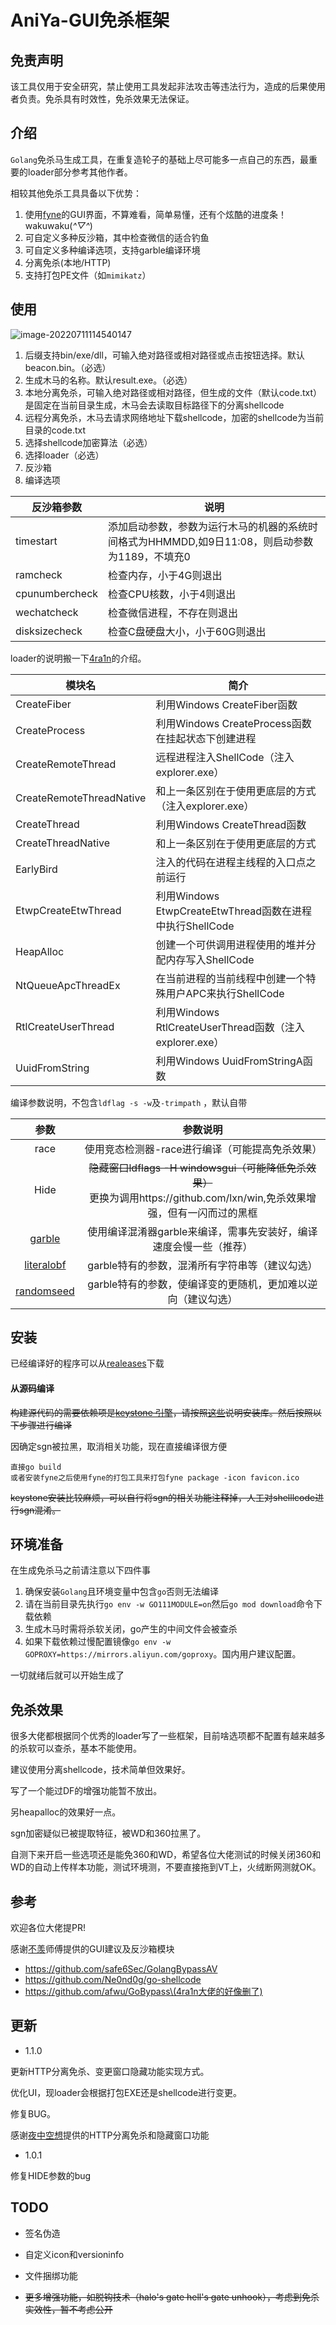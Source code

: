 # AniYa-GUI免杀框架

## 免责声明

该工具仅用于安全研究，禁止使用工具发起非法攻击等违法行为，造成的后果使用者负责。免杀具有时效性，免杀效果无法保证。

## 介绍

`Golang`免杀马生成工具，在重复造轮子的基础上尽可能多一点自己的东西，最重要的loader部分参考其他作者。

相较其他免杀工具具备以下优势：

1. 使用[fyne](https://github.com/fyne-io/fyne)的GUI界面，不算难看，简单易懂，还有个炫酷的进度条！wakuwaku(*^▽^*)
2. 可自定义多种反沙箱，其中检查微信的适合钓鱼
3. 可自定义多种编译选项，支持garble编译环境
4. 分离免杀(本地/HTTP)
5. 支持打包PE文件（如`mimikatz`）

## 使用

![image-20220711114540147](https://github.com/piiperxyz/AniYa/blob/main/img/Snipaste_2022-07-22_18-00-40.jpg)

1. 后缀支持bin/exe/dll，可输入绝对路径或相对路径或点击按钮选择。默认beacon.bin。（必选）
2. 生成木马的名称。默认result.exe。（必选）
3. 本地分离免杀，可输入绝对路径或相对路径，但生成的文件（默认code.txt）是固定在当前目录生成，木马会去读取目标路径下的分离shellcode
4. 远程分离免杀，木马去请求网络地址下载shellcode，加密的shellcode为当前目录的code.txt
6. 选择shellcode加密算法（必选）
7. 选择loader（必选）
8. 反沙箱
9. 编译选项

| 反沙箱参数     | 说明                                                         |
| -------------- | ------------------------------------------------------------ |
| timestart      | 添加启动参数，参数为运行木马的机器的系统时间格式为HHMMDD,如9日11:08，则启动参数为1189，不填充0 |
| ramcheck       | 检查内存，小于4G则退出                                       |
| cpunumbercheck | 检查CPU核数，小于4则退出                                     |
| wechatcheck    | 检查微信进程，不存在则退出                                   |
| disksizecheck  | 检查C盘硬盘大小，小于60G则退出                               |

loader的说明搬一下[4ra1n](https://github.com/4ra1n)的介绍。

| 模块名                   | 简介                                                     |
| ------------------------ | -------------------------------------------------------- |
| CreateFiber              | 利用Windows CreateFiber函数                              |
| CreateProcess            | 利用Windows CreateProcess函数在挂起状态下创建进程        |
| CreateRemoteThread       | 远程进程注入ShellCode（注入explorer.exe）                |
| CreateRemoteThreadNative | 和上一条区别在于使用更底层的方式（注入explorer.exe）     |
| CreateThread             | 利用Windows CreateThread函数                             |
| CreateThreadNative       | 和上一条区别在于使用更底层的方式                         |
| EarlyBird                | 注入的代码在进程主线程的入口点之前运行                   |
| EtwpCreateEtwThread      | 利用Windows EtwpCreateEtwThread函数在进程中执行ShellCode |
| HeapAlloc                | 创建一个可供调用进程使用的堆并分配内存写入ShellCode      |
| NtQueueApcThreadEx       | 在当前进程的当前线程中创建一个特殊用户APC来执行ShellCode |
| RtlCreateUserThread      | 利用Windows RtlCreateUserThread函数（注入explorer.exe）  |
| UuidFromString           | 利用Windows UuidFromStringA函数                          |

编译参数说明，不包含`ldflag -s -w`及`-trimpath` ，默认自带

|                             参数                             |                           参数说明                           |
| :----------------------------------------------------------: | :----------------------------------------------------------: |
|                             race                             |       使用竞态检测器-race进行编译（可能提高免杀效果）        |
|                             Hide                             | ~~隐藏窗口ldflags -H windowsgui（可能降低免杀效果）~~<br>更换为调用https://github.com/lxn/win,免杀效果增强，但有一闪而过的黑框 |
|        [garble](https://github.com/burrowers/garble)         | 使用编译混淆器garble来编译，需事先安装好，编译速度会慢一些（推荐） |
| [literalobf](https://github.com/burrowers/garble#literal-obfuscation) |        garble特有的参数，混淆所有字符串等（建议勾选）        |
| [randomseed](https://github.com/burrowers/garble#determinism-and-seeds) | garble特有的参数，使编译变的更随机，更加难以逆向（建议勾选） |

## 安装

已经编译好的程序可以从[realeases](https://github.com/piiperxyz/AniYa/releases)下载

#### 从源码编译

~~构建源代码的需要依赖项是[keystone 引擎](https://github.com/keystone-engine/keystone)，请按照[这些](https://github.com/keystone-engine/keystone/blob/master/docs/COMPILE.md)说明安装库。然后按照以下步骤进行编译~~

因确定sgn被拉黑，取消相关功能，现在直接编译很方便
```
直接go build
或者安装fyne之后使用fyne的打包工具来打包fyne package -icon favicon.ico
```

~~keystone安装比较麻烦，可以自行将sgn的相关功能注释掉，人工对shelllcode进行sgn混淆。~~

## 环境准备

在生成免杀马之前请注意以下四件事

1. 确保安装`Golang`且环境变量中包含`go`否则无法编译
2. 请在当前目录先执行`go env -w GO111MODULE=on`然后`go mod download`命令下载依赖
3. 生成木马时需将杀软关闭，go产生的中间文件会被查杀
4. 如果下载依赖过慢配置镜像`go env -w GOPROXY=https://mirrors.aliyun.com/goproxy`。国内用户建议配置。

一切就绪后就可以开始生成了

## 免杀效果

很多大佬都根据同个优秀的loader写了一些框架，目前啥选项都不配置有越来越多的杀软可以查杀，基本不能使用。

建议使用分离shellcode，技术简单但效果好。

写了一个能过DF的增强功能暂不放出。

另heapalloc的效果好一点。

sgn加密疑似已被提取特征，被WD和360拉黑了。

自测下来开启一些选项还是能免360和WD，希望各位大佬测试的时候关闭360和WD的自动上传样本功能，测试环境测，不要直接拖到VT上，火绒断网测就OK。

## 参考

欢迎各位大佬提PR!

感谢[不羡](https://github.com/V1rtu0l)师傅提供的GUI建议及反沙箱模块

- https://github.com/safe6Sec/GolangBypassAV
- https://github.com/Ne0nd0g/go-shellcode
- https://github.com/afwu/GoBypass\(4ra1n大佬的好像删了)

## 更新

- 1.1.0

更新HTTP分离免杀、变更窗口隐藏功能实现方式。

优化UI，现loader会根据打包EXE还是shellcode进行变更。

修复BUG。

感谢[夜中空想](https://github.com/imkitsch)提供的HTTP分离免杀和隐藏窗口功能

- 1.0.1

修复HIDE参数的bug

## TODO

- 签名伪造

- 自定义icon和versioninfo
- 文件捆绑功能

- ~~更多增强功能，如脱钩技术（halo's gate hell's gate unhook），考虑到免杀实效性，暂不考虑公开~~

